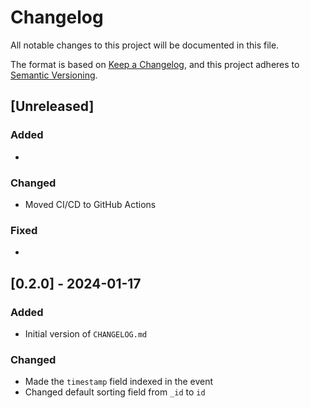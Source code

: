 # Changelog

All notable changes to this project will be documented in this file.

The format is based on [Keep a Changelog](https://keepachangelog.com/en/1.0.0/),
and this project adheres to [Semantic Versioning](https://semver.org/spec/v2.0.0.html).

## [Unreleased]

### Added

*

### Changed

* Moved CI/CD to GitHub Actions

### Fixed

*

## [0.2.0] - 2024-01-17

### Added

* Initial version of `CHANGELOG.md`

### Changed

* Made the `timestamp` field indexed in the event
* Changed default sorting field from `_id` to `id`

